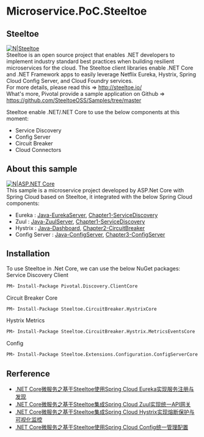 # Microservice.PoC.Steeltoe

## Steeltoe

[![N|Steeltoe](https://www.cnblogs.com/images/cnblogs_com/edisonchou/1260867/o_logo-banner.PNG)](http://steeltoe.io/)<br/>
Steeltoe is an open source project that enables .NET developers to implement industry standard best practices when building resilient microservices for the cloud. The Steeltoe client libraries enable .NET Core and .NET Framework apps to easily leverage Netflix Eureka, Hystrix, Spring Cloud Config Server, and Cloud Foundry services.<br/>
For more details, please read this => http://steeltoe.io/<br/>
What's more, Pivotal provide a sample application on Github => https://github.com/SteeltoeOSS/Samples/tree/master

Steeltoe enable .NET/.NET Core to use the below components at this moment:
  - Service Discovery
  - Config Server
  - Circuit Breaker
  - Cloud Connectors

## About this sample

[![N|ASP.NET Core](https://www.cnblogs.com/images/cnblogs_com/edisonchou/1260867/o_aspnet-core-logo.PNG)](https://docs.microsoft.com/zh-cn/aspnet/core/getting-started/?view=aspnetcore-2.1&tabs=windows)<br/>
This sample is a microservice project developed by ASP.Net Core with Spring Cloud based on Steeltoe, it integrated with the below Spring Cloud components:
  - Eureka : [Java-EurekaServer](https://github.com/Manulife-Chengdu/Microservice.PoC.Steeltoe/tree/master/springcloud/eureka-service), [Chapter1-ServiceDiscovery](https://github.com/Manulife-Chengdu/Microservice.PoC.Steeltoe/tree/master/src/Chapter1-ServiceDiscovery)
  - Zuul : [Java-ZuulServer](https://github.com/Manulife-Chengdu/Microservice.PoC.Steeltoe/tree/master/springcloud/zuul-service), [Chapter1-ServiceDiscovery](https://github.com/Manulife-Chengdu/Microservice.PoC.Steeltoe/tree/master/src/Chapter1-ServiceDiscovery)
  - Hystrix : [Java-Dashboard](https://github.com/Manulife-Chengdu/Microservice.PoC.Steeltoe/tree/master/springcloud/hystrix-dashboard-service), [Chapter2-CircuitBreaker](https://github.com/Manulife-Chengdu/Microservice.PoC.Steeltoe/tree/master/src/Chapter2-CircuitBreaker)
  - Config Server : [Java-ConfigServer](https://github.com/Manulife-Chengdu/Microservice.PoC.Steeltoe/tree/master/springcloud/config-service), [Chapter3-ConfigServer](https://github.com/Manulife-Chengdu/Microservice.PoC.Steeltoe/tree/master/src/Chapter3-ConfigServer)

## Installation

To use Steeltoe in .Net Core, we can use the below NuGet packages:<br/>
Service Discovery Client
```sh
PM> Install-Package Pivotal.Discovery.ClientCore
```
Circuit Breaker Core
```sh
PM> Install-Package Steeltoe.CircuitBreaker.HystrixCore
```
Hystrix Metrics
```sh
PM> Install-Package Steeltoe.CircuitBreaker.Hystrix.MetricsEventsCore
```
Config
```sh
PM> Install-Package Steeltoe.Extensions.Configuration.ConfigServerCore
```


## Rerference

  - [.NET Core微服务之基于Steeltoe使用Spring Cloud Eureka实现服务注册与发现](https://www.cnblogs.com/edisonchou/p/dotnet_core_microservice_integrate_with_springcloud_eureka.html)
  - [.NET Core微服务之基于Steeltoe集成Spring Cloud Zuul实现统一API网关](https://www.cnblogs.com/edisonchou/p/dotnet_core_microservice_integrate_with_springcloud_zuul.html)
  - [.NET Core微服务之基于Steeltoe集成Spring Cloud Hystrix实现熔断保护与可视化监控](https://www.cnblogs.com/edisonchou/p/dotnet_core_microservice_integrate_with_springcloud_hystrix.html)
  - [.NET Core微服务之基于Steeltoe使用Spring Cloud Config统一管理配置](https://www.cnblogs.com/edisonchou/p/dotnet_core_microservice_integrate_with_springcloud_config.html)